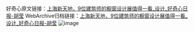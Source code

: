 好奇心原文链接：[上海新天地，9位建筑师的橱窗设计展值得一看_设计_好奇心日报-胡莹](https://www.qdaily.com/articles/8158.html)
WebArchive归档链接：[上海新天地，9位建筑师的橱窗设计展值得一看_设计_好奇心日报-胡莹](http://web.archive.org/web/20161015013112/http://www.qdaily.com:80/articles/8158.html)
![image](http://ww3.sinaimg.cn/large/007d5XDply1g3vawz338aj30u07e2u0x)